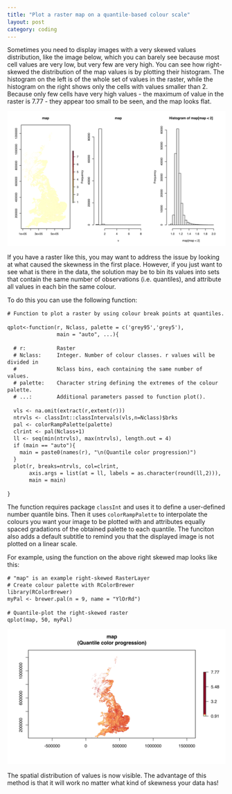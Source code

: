 ```yaml
---
title: "Plot a raster map on a quantile-based colour scale"
layout: post
category: coding
---
```





Sometimes you need to display images with a very skewed values distribution, like the image below, which you can barely see because most cell values are very low, but very few are very high. You can see how right-skewed the distribution of the map values is by plotting their histogram. The histogram on the left is of the whole set of values in the raster, while the histogram on the right shows only the cells with values smaller than 2. Because only few cells have very high values - the maximum of value in the raster is 7.77 - they appear too small to be seen, and the map looks flat.

![plot of chunk plot](/figures/plot-1.svg)


If you have a raster like this, you may want to address the issue by looking at what caused the skewness in the first place. However, if you just want to see what is there in the data, the solution may be to bin its values into sets that contain the same number of observations (i.e. quantiles), and attribute all values in each bin the same colour.

To do this you can use the following function:


    # Function to plot a raster by using colour break points at quantiles.
    
    qplot<-function(r, Nclass, palette = c('grey95','grey5'),
                    main = "auto", ...){
      
      # r:          Raster
      # Nclass:     Integer. Number of colour classes. r values will be divided in
      #             Nclass bins, each containing the same number of values.
      # palette:    Character string defining the extremes of the colour palette.
      # ...:        Additional parameters passed to function plot().
      
      vls <- na.omit(extract(r,extent(r)))
      ntrvls <- classInt::classIntervals(vls,n=Nclass)$brks
      pal <- colorRampPalette(palette)
      clrint <- pal(Nclass+1)
      ll <- seq(min(ntrvls), max(ntrvls), length.out = 4)
      if (main == "auto"){
        main = paste0(names(r), "\n(Quantile color progression)")
      }
      plot(r, breaks=ntrvls, col=clrint,
           axis.args = list(at = ll, labels = as.character(round(ll,2))),
           main = main)
      
    }

The function requires package `classInt` and uses it to define a user-defined number quantile bins. Then it uses `colorRampPalette` to interpolate the colours you want your image to be plotted with and attributes equally spaced gradations of the obtained palette to each quantile. The funciton also adds a default subtitle to remind you that the displayed image is not plotted on a linear scale.

For example, using the function on the above right skewed map looks like this:


    # "map" is an example right-skewed RasterLayer
    # Create colour palette with RColorBrewer
    library(RColorBrewer)
    myPal <- brewer.pal(n = 9, name = "YlOrRd")
    
    # Quantile-plot the right-skewed raster
    qplot(map, 50, myPal)

![plot of chunk example](/figures/example-1.svg)

The spatial distribution of values is now visible. The advantage of this method is that it will work no matter what kind of skewness your data has!
